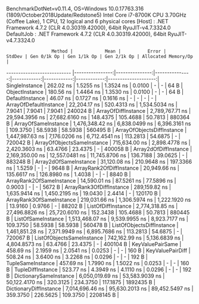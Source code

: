 
BenchmarkDotNet=v0.11.4, OS=Windows 10.0.17763.316 (1809/October2018Update/Redstone5)
Intel Core i7-8700K CPU 3.70GHz (Coffee Lake), 1 CPU, 12 logical and 6 physical cores
  [Host]     : .NET Framework 4.7.2 (CLR 4.0.30319.42000), 64bit RyuJIT-v4.7.3324.0
  DefaultJob : .NET Framework 4.7.2 (CLR 4.0.30319.42000), 64bit RyuJIT-v4.7.3324.0


                     Method |            Mean |          Error |         StdDev | Gen 0/1k Op | Gen 1/1k Op | Gen 2/1k Op | Allocated Memory/Op |
--------------------------- |----------------:|---------------:|---------------:|------------:|------------:|------------:|--------------------:|
             SingleInstance |       262.02 ns |      1.5255 ns |      1.3524 ns |      0.0100 |           - |           - |                64 B |
             ObjectInstance |       180.56 ns |      1.4464 ns |      1.3530 ns |      0.0100 |           - |           - |                64 B |
            DefaultInstance |        46.07 ns |      0.1727 ns |      0.1616 ns |           - |           - |           - |                   - |
     ArrayOfDefaultInstance |    22,204.17 ns |    520.4313 ns |  1,534.5034 ns |      7.9041 |      7.9041 |      7.9041 |            240024 B |
        ArrayOfDiffInstance | 2,789,767.71 ns | 29,594.3956 ns | 27,682.6160 ns |    148.4375 |    105.4688 |     50.7813 |            880364 B |
        ArrayOfSameInstance | 1,476,348.42 ns |  6,838.0499 ns |  6,396.3161 ns |    109.3750 |     58.5938 |     58.5938 |            560495 B |
 ArrayOfObjectsDiffInstance | 1,447,987.63 ns |  7,176.0206 ns |  6,712.4541 ns |    113.2813 |     54.6875 |           - |            720042 B |
 ArrayOfObjectsSameInstance |   715,634.00 ns |  2,898.4778 ns |  2,420.3603 ns |     63.4766 |     23.4375 |           - |            400058 B |
      Array2dOfDiffInstance | 2,169,350.00 ns | 12,557.0481 ns | 11,745.8706 ns |    136.7188 |     39.0625 |           - |            883248 B |
      Array2dOfSameInstance |    31,120.08 ns |    210.9648 ns |    197.3366 ns |      1.5259 |           - |           - |              9648 B |
   ArrayRank2OfDiffInstance |    20,949.66 ns |    135.6617 ns |    126.8980 ns |      1.4038 |           - |           - |              8840 B |
   ArrayRank2OfSameInstance |    14,590.01 ns |     87.5261 ns |     77.5896 ns |      0.9003 |           - |           - |              5672 B |
   ArrayRank3OfDiffInstance |   289,159.82 ns |  1,635.9414 ns |  1,450.2195 ns |     19.0430 |      2.4414 |           - |            120170 B |
   ArrayRank3OfSameInstance |   219,031.66 ns |  1,306.5974 ns |  1,222.1920 ns |     13.9160 |      0.9766 |           - |             88202 B |
         ListOfDiffInstance | 2,774,318.85 ns | 27,496.8826 ns | 25,720.6010 ns |    152.3438 |    105.4688 |     50.7813 |            880445 B |
         ListOfSameInstance | 1,513,468.07 ns |  9,539.9955 ns |  8,923.7177 ns |    109.3750 |     58.5938 |     58.5938 |            560478 B |
  ListOfObjectsDiffInstance | 1,461,851.28 ns |  7,371.9949 ns |  6,895.7686 ns |    113.2813 |     54.6875 |           - |            720067 B |
  ListOfObjectsSameInstance |   742,162.99 ns |  5,136.6839 ns |  4,804.8573 ns |     63.4766 |     23.4375 |           - |            400104 B |
           KeyValuePairSame |       458.69 ns |      2.1959 ns |      2.0541 ns |      0.0253 |           - |           - |               160 B |
           KeyValuePairDiff |       508.24 ns |      3.6400 ns |      3.2268 ns |      0.0296 |           - |           - |               192 B |
          TupleSameInstance |       457.69 ns |      1.7990 ns |      1.5022 ns |      0.0253 |           - |           - |               160 B |
          TupleDiffInstance |       523.77 ns |      4.3949 ns |      4.1110 ns |      0.0296 |           - |           - |               192 B |
     DictionarySameInstance | 6,050,019.69 ns | 53,583.9039 ns | 50,122.4170 ns |    320.3125 |    234.3750 |    117.1875 |           1892435 B |
     DictionaryDiffInstance | 7,014,696.46 ns | 95,630.2013 ns | 89,452.5497 ns |    359.3750 |    226.5625 |    109.3750 |           2208145 B |
